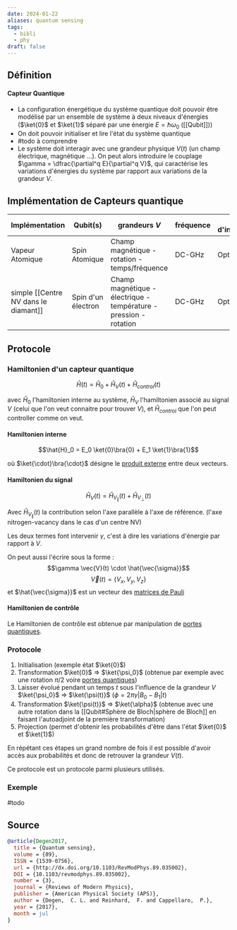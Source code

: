 ```yaml
---
date: 2024-01-22
aliases: quantum sensing
tags: 
  - bibli
  - phy
draft: false
---
```


## Définition

#### Capteur Quantique

- La configuration énergétique du système quantique doit pouvoir être modélisé par un ensemble de système à deux niveaux d'énergies ($\ket{0}$ et $\ket{1}$ séparé par une énergie $E=\hbar \omega_0$ ([[Qubit]]))
- On doit pouvoir initialiser et lire l'état du système quantique
- #todo à comprendre
- Le système doit interagir avec une grandeur physique $V(t)$ (un champ électrique, magnétique ...). On peut alors introduire le couplage $\gamma = \dfrac{\partial^q E}{\partial^q V}$, qui caractérise les variations d'énergies du système par rapport aux variations de la grandeur $V$.

## Implémentation de Capteurs quantique

| Implémentation | Qubit(s) | grandeurs $V$ | fréquence | méthode d'initialisation/lecture |
| ---- | ---- | ---- | ---- | ---- |
| Vapeur Atomique | Spin Atomique | Champ magnétique - rotation - temps/fréquence | DC-GHz | Optique |
| simple [[Centre NV dans le diamant]] | Spin d'un électron | Champ magnétique - électrique - température - pression - rotation | DC-GHz | Optique |

## Protocole

### Hamiltonien d'un capteur quantique

$$\hat{H}(t) = \hat{H}_0 + \hat{H}_V(t) + \hat{H}_{control}(t)$$

avec $\hat{H}_0$ l'hamiltonien interne au système, $\hat{H}_V$ l'hamiltonien associé au signal $V$ (celui que l'on veut connaitre pour trouver $V$), et $\hat{H}_{control}$ que l'on peut controller comme on veut.

#### Hamiltonien interne
$$\hat{H}_0 = E_0 \ket{0}\bra{0} + E_1 \ket{1}\bra{1}$$

où $\ket{\cdot}\bra{\cdot}$ désigne le [produit externe](https://en.wikipedia.org/wiki/Outer_product) entre deux vecteurs.

#### Hamiltonien du signal
$$\hat{H}_V(t) = \hat{H}_{V_{\parallel}}(t) + \hat{H}_{V_{\perp}}(t)$$

Avec $\hat{H}_{V_{\parallel}}(t)$ la contribution selon l'axe parallèle à l'axe de référence. (l'axe nitrogen-vacancy dans le cas d'un centre NV)

Les deux termes font intervenir $\gamma$, c'est à dire les variations d'énergie par rapport à $V$.

On peut aussi l'écrire sous la forme :
$$\gamma \vec{V}(t) \cdot \hat{\vec{\sigma}}$$
$$\vec{V}(t)=\{V_x,V_y,V_z\}$$
et $\hat{\vec{\sigma}}$ est un vecteur des [matrices de Pauli](https://en.wikipedia.org/wiki/Pauli_matrices)

#### Hamiltonien de contrôle
Le Hamiltonien de contrôle est obtenue par manipulation de [portes quantiques](https://en.wikipedia.org/wiki/Quantum_logic_gate).

### Protocole

1. Initialisation (exemple état $\ket{0}$)
2. Transformation $\ket{0}$ => $\ket{\psi_0}$ (obtenue par exemple avec une rotation $\pi /2$ voire [portes quantiques](https://en.wikipedia.org/wiki/Quantum_logic_gate))
3. Laisser évolué pendant un temps $t$ sous l'influence de la grandeur $V$ $\ket{\psi_0}$ => $\ket{\psi(t)}$ ($\phi = 2 \pi \gamma | B_0 - B_1 | t$)
4. Transformation $\ket{\psi(t)}$ => $\ket{\alpha}$ (obtenue avec une autre rotation dans la [[Qubit#Sphère de Bloch|sphère de Bloch]] en faisant l'autoadjoint de la première transformation)
5. Projection (permet d'obtenir les probabilités d'être dans l'état $\ket{0}$ et $\ket{1}$)

En répétant ces étapes un grand nombre de fois il est possible d'avoir accès aux probabilités et donc de retrouver la grandeur $V(t)$.

Ce protocole est un protocole parmi plusieurs utilisés.

### Exemple

#todo

## Source

```bibtex
@article{Degen2017,
  title = {Quantum sensing},
  volume = {89},
  ISSN = {1539-0756},
  url = {http://dx.doi.org/10.1103/RevModPhys.89.035002},
  DOI = {10.1103/revmodphys.89.035002},
  number = {3},
  journal = {Reviews of Modern Physics},
  publisher = {American Physical Society (APS)},
  author = {Degen,  C. L. and Reinhard,  F. and Cappellaro,  P.},
  year = {2017},
  month = jul 
}
```

